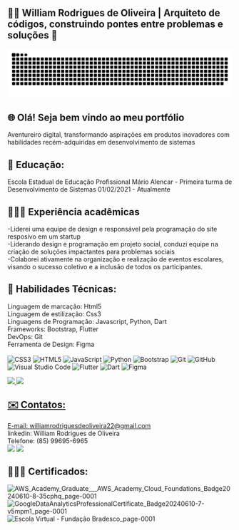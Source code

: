   ## 👨‍💻 William Rodrigues de Oliveira | Arquiteto de códigos, construindo pontes entre problemas e soluções 🚀
 <picture>
  <source
    media="(prefers-color-scheme: dark)"
    srcset="https://raw.githubusercontent.com/platane/snk/output/github-contribution-grid-snake-dark.svg"
  />
  <source
    media="(prefers-color-scheme: light)"
    srcset="https://raw.githubusercontent.com/platane/snk/output/github-contribution-grid-snake.svg"
  />
  <img
    alt="github contribution grid snake animation"
    src="https://raw.githubusercontent.com/platane/snk/output/github-contribution-grid-snake.svg"
  />
</picture>
<div> 
 

## 🌐 Olá! Seja bem vindo ao meu portfólio <br>
Aventureiro digital, transformando aspirações em produtos inovadores com habilidades recém-adquiridas em desenvolvimento de sistemas

## 💼 Educação: <br>
Escola Estadual de Educação Profissional Mário Alencar - Primeira turma de Desenvolvimento de Sistemas 01/02/2021 - Atualmente

## 👨🏻‍🏫 Experiência acadêmicas <br>
-Liderei uma equipe de design e responsável pela programação do site resposivo em um startup <br>
-Liderando design e programação em projeto social, conduzi equipe na criação de soluções impactantes para problemas sociais <br>
-Colaborei ativamente na organização e realização de eventos escolares, visando o sucesso coletivo e a inclusão de todos os participantes.<br>

## 🚀 Habilidades Técnicas: <br>
Linguagem de marcação: Html5 <br>
Linguagem de estilização: Css3 <br>
Linguagens de Programação: Javascript, Python, Dart<br>
Frameworks: Bootstrap, Flutter <br>
DevOps: Git <br>
Ferramenta de Design: Figma <br> <br>
  ![CSS3](https://img.shields.io/badge/css3-%231572B6.svg?style=for-the-badge&logo=css3&logoColor=white)
  ![HTML5](https://img.shields.io/badge/html5-%23E34F26.svg?style=for-the-badge&logo=html5&logoColor=white)
  ![JavaScript](https://img.shields.io/badge/javascript-%23323330.svg?style=for-the-badge&logo=javascript&logoColor=%23F7DF1E)
  ![Python](https://img.shields.io/badge/python-3670A0?style=for-the-badge&logo=python&logoColor=ffdd54)
  ![Bootstrap](https://img.shields.io/badge/bootstrap-%238511FA.svg?style=for-the-badge&logo=bootstrap&logoColor=white)
  ![Git](https://img.shields.io/badge/git-%23F05033.svg?style=for-the-badge&logo=git&logoColor=white)
  ![GitHub](https://img.shields.io/badge/github-%23121011.svg?style=for-the-badge&logo=github&logoColor=white)
  ![Visual Studio Code](https://img.shields.io/badge/Visual%20Studio%20Code-0078d7.svg?style=for-the-badge&logo=visual-studio-code&logoColor=white)
  ![Flutter](https://img.shields.io/badge/Flutter-%2302569B.svg?style=for-the-badge&logo=Flutter&logoColor=white)
  ![Dart](https://img.shields.io/badge/dart-%230175C2.svg?style=for-the-badge&logo=dart&logoColor=white)
  ![Figma](https://img.shields.io/badge/figma-%23F24E1E.svg?style=for-the-badge&logo=figma&logoColor=white)

  <div>
   <a href="https://github.com/William05DEV">
   <img height="180em" src="https://github-readme-stats.vercel.app/api?username=WilliamRodriguesDS&show_icons=true&theme=transparent&include_all_commits=true&count_private=true"/>
   <img height="180em" src="https://github-readme-stats.vercel.app/api/top-langs/?username=WilliamRodriguesDS&layout=compact&langs_count=6&theme=dark"/>
</div>

## ✉️ Contatos: <br>
  E-mail: williamrodriguesdeoliveira22@gmail.com <br>
  linkedin: William Rodrigues de Oliveira <br>
  Telefone: (85) 99695-6965 <br>
  <a href = "mailto:williamrodriguesdeoliveira22@gmail.com"><img src="https://img.shields.io/badge/-Gmail-%23333?style=for-the-badge&logo=gmail&logoColor=white" target="_blank"></a>
  <a href="https://www.linkedin.com/in/william-rodrigues-de-oliveira-3b4701274/" target="_blank"><img src="https://img.shields.io/badge/-LinkedIn-%230077B5?style=for-the-badge&logo=linkedin&logoColor=white" target="_blank"></a>
 
## 👨🏻‍💻 Certificados: <br>
![AWS_Academy_Graduate___AWS_Academy_Cloud_Foundations_Badge20240610-8-35cphq_page-0001](https://github.com/WilliamRodriguesDS/WilliamRodriguesDS/assets/170208874/6d0225c3-b727-4106-b35f-f34cccdd3343)
![GoogleDataAnalyticsProfessionalCertificate_Badge20240610-7-v5mpm1_page-0001](https://github.com/WilliamRodriguesDS/WilliamRodriguesDS/assets/170208874/790c604b-85d8-4ca8-8656-a45063ae1f62)
![Escola Virtual - Fundação Bradesco_page-0001](https://github.com/WilliamRodriguesDS/WilliamRodriguesDS/assets/170208874/21fb7a3e-1f2c-44fe-84db-12e50703b6b8)


</div>
